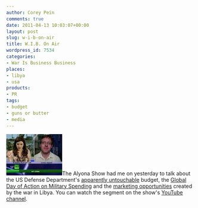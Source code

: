 ```yaml
---
author: Corey Pein
comments: true
date: 2011-04-13 10:03:07+00:00
layout: post
slug: w-i-b-on-air
title: W.I.B. On Air 
wordpress_id: 7534
categories:
- War Is Business Business
places:
- libya
- usa
products:
- PR
tags:
- budget
- guns or butter
- media
---
```


[![](/images/2011/04/cp-on-aloyna-apr12-150x111.jpg)](http://www.youtube.com/watch?v=c6n5WyrKiyg)The Alyona Show had me on yesterday to talk about the US Defense Department's [apparently untouchable](http://www.time.com/time/nation/article/0,8599,2064468,00.html) budget, the [Global Day of Action on Military Spending](http://demilitarize.org/) and the [marketing opportunities](http://www.reuters.com/article/2011/04/04/us-libya-arms-idUSTRE7331OO20110404) created by the war in Libya. You can watch the segment on the show's [YouTube channel](http://www.youtube.com/watch?v=c6n5WyrKiyg).
